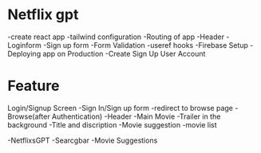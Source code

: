 # Netflix gpt
-create react app
-tailwind configuration
-Routing of app
-Header
-Loginform
-Sign up form
-Form Validation
-useref hooks
-Firebase Setup
-Deploying app on Production
-Create Sign Up User Account


# Feature
Login/Signup Screen
  -Sign In/Sign up form
   -redirect to browse page
-Browse(after Authentication)
  -Header
  -Main Movie
    -Trailer in the background
    -Title and discription
    -Movie suggestion
      -movie list


 -NetflixsGPT
   -Searcgbar
   -Movie Suggestions     